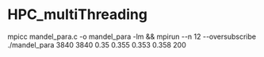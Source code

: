 # HPC_multiThreading
mpicc mandel_para.c -o mandel_para -lm && mpirun --n 12 --oversubscribe ./mandel_para 3840 3840 0.35 0.355 0.353 0.358 200